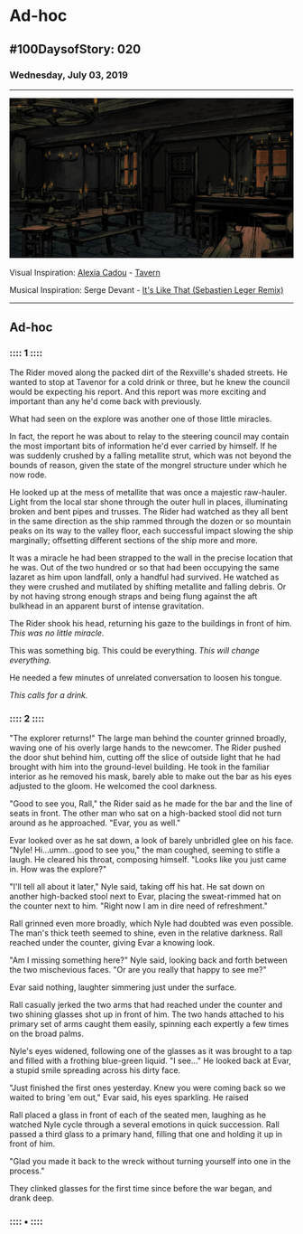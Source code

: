 # Ad-hoc

## #100DaysofStory: 020

### Wednesday, July 03, 2019

---

![Ad-hoc Visual Inspiration by Alexia Cadou](ad-hoc.jpg)

Visual Inspiration: [Alexia Cadou](https://www.artstation.com/afcvisual) - [Tavern](https://www.artstation.com/artwork/NO6Pd)

Musical Inspiration: Serge Devant - [It's Like That (Sebastien Leger Remix)](https://open.spotify.com/track/6Qo6cxBZ6ovjZuobscYtUg)

---

## Ad-hoc

### :::: 1 ::::

The Rider moved along the packed dirt of the Rexville's shaded streets. He wanted to stop at Tavenor for a cold drink or three, but he knew the council would be expecting his report. And this report was more exciting and important than any he'd come back with previously.

What had seen on the explore was another one of those little miracles.

In fact, the report he was about to relay to the steering council may contain the most important bits of information he'd ever carried by himself. If he was suddenly crushed by a falling metallite strut, which was not beyond the bounds of reason, given the state of the mongrel structure under which he now rode.

He looked up at the mess of metallite that was once a majestic raw-hauler. Light from the local star shone through the outer hull in places, illuminating broken and bent pipes and trusses. The Rider had watched as they all bent in the same direction as the ship rammed through the dozen or so mountain peaks on its way to the valley floor, each successful impact slowing the ship marginally; offsetting different sections of the ship more and more.

It was a miracle he had been strapped to the wall in the precise location that he was. Out of the two hundred or so that had been occupying the same lazaret as him upon landfall, only a handful had survived. He watched as they were crushed and mutilated by shifting metallite and falling debris. Or by not having strong enough straps and being flung against the aft bulkhead in an apparent burst of intense gravitation.

The Rider shook his head, returning his gaze to the buildings in front of him. _This was no little miracle._

This was something big. This could be everything. _This will change everything._

He needed a few minutes of unrelated conversation to loosen his tongue.

_This calls for a drink._

### :::: 2 ::::

"The explorer returns!" The large man behind the counter grinned broadly, waving one of his overly large hands to the newcomer. The Rider pushed the door shut behind him, cutting off the slice of outside light that he had brought with him into the ground-level building. He took in the familiar interior as he removed his mask, barely able to make out the bar as his eyes adjusted to the gloom. He welcomed the cool darkness.

"Good to see you, Rall," the Rider said as he made for the bar and the line of seats in front. The other man who sat on a high-backed stool did not turn around as he approached. "Evar, you as well."

Evar looked over as he sat down, a look of barely unbridled glee on his face. "Nyle! Hi...umm...good to see you," the man coughed, seeming to stifle a laugh. He cleared his throat, composing himself. "Looks like you just came in. How was the explore?"

"I'll tell all about it later," Nyle said, taking off his hat. He sat down on another high-backed stool next to Evar, placing the sweat-rimmed hat on the counter next to him. "Right now I am in dire need of refreshment."

Rall grinned even more broadly, which Nyle had doubted was even possible. The man's thick teeth seemed to shine, even in the relative darkness. Rall reached under the counter, giving Evar a knowing look.

"Am I missing something here?" Nyle said, looking back and forth between the two mischevious faces. "Or are you really that happy to see me?"

Evar said nothing, laughter simmering just under the surface.

Rall casually jerked the two arms that had reached under the counter and two shining glasses shot up in front of him. The two hands attached to his primary set of arms caught them easily, spinning each expertly a few times on the broad palms.

Nyle's eyes widened, following one of the glasses as it was brought to a tap and filled with a frothing blue-green liquid. "I see..." He looked back at Evar, a stupid smile spreading across his dirty face.

"Just finished the first ones yesterday. Knew you were coming back so we waited to bring 'em out," Evar said, his eyes sparkling. He raised 

Rall placed a glass in front of each of the seated men, laughing as he watched Nyle cycle through a several emotions in quick succession. Rall passed a third glass to a primary hand, filling that one and holding it up in front of him.

"Glad you made it back to the wreck without turning yourself into one in the process."

They clinked glasses for the first time since before the war began, and drank deep.

### :::: • ::::
